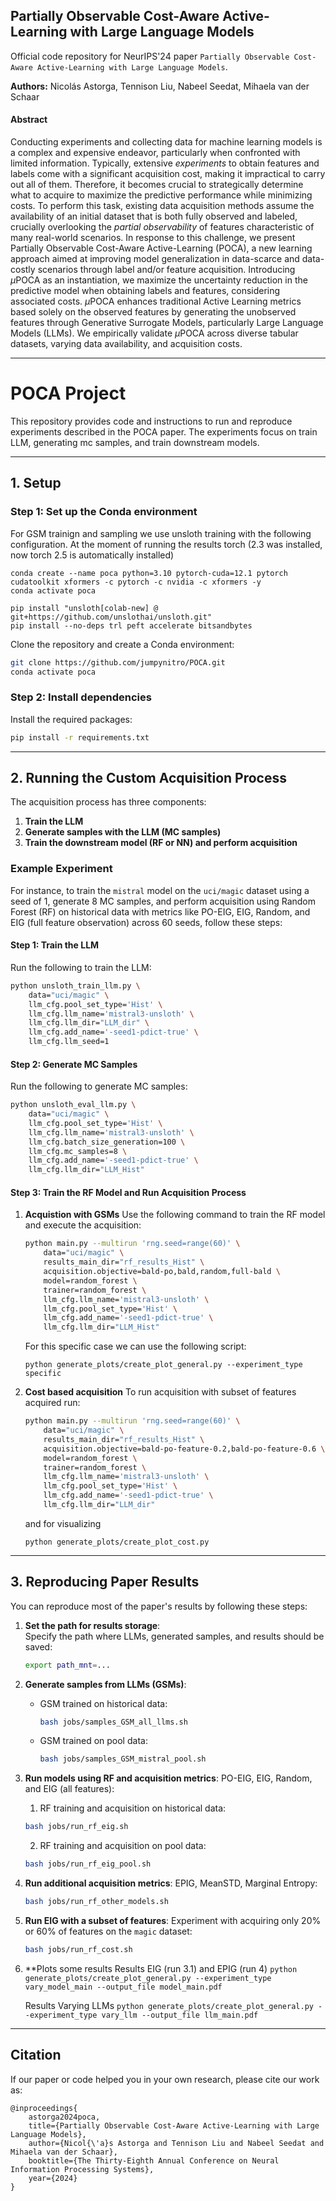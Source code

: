## Partially Observable Cost-Aware Active-Learning with Large Language Models

Official code repository for NeurIPS'24 paper `Partially Observable Cost-Aware Active-Learning with Large Language Models`.

**Authors:** Nicolás Astorga, Tennison Liu, Nabeel Seedat, Mihaela van der Schaar

#### Abstract
Conducting experiments and collecting data for machine learning models is a complex and expensive endeavor, particularly when confronted with limited information. Typically, extensive *experiments* to obtain features and labels come with a significant acquisition cost, making it impractical to carry out all of them. Therefore, it becomes crucial to strategically determine what to acquire to maximize the predictive performance while minimizing costs. To perform this task, existing data acquisition methods assume the availability of an initial dataset that is both fully observed and labeled, crucially overlooking the *partial observability* of features characteristic of many real-world scenarios. In response to this challenge, we present Partially Observable Cost-Aware Active-Learning (POCA), a new learning approach aimed at improving model generalization in data-scarce and data-costly scenarios through label and/or feature acquisition. Introducing $\mu$POCA as an instantiation, we maximize the uncertainty reduction in the predictive model when obtaining labels and features, considering associated costs. $\mu$POCA enhances traditional Active Learning metrics based solely on the observed features by generating the unobserved features through Generative Surrogate Models, particularly Large Language Models (LLMs). We empirically validate $\mu$POCA across diverse tabular datasets, varying data availability, and acquisition costs.


---
# POCA Project

This repository provides code and instructions to run and reproduce experiments described in the POCA paper. The experiments focus on train LLM, generating mc samples, and train downstream models.

---

## 1. Setup

### Step 1: Set up the Conda environment

For GSM trainign and sampling we use unsloth training with the following configuration. At the moment of running the results torch (2.3 was installed, now torch 2.5 is automatically installed)
```
conda create --name poca python=3.10 pytorch-cuda=12.1 pytorch cudatoolkit xformers -c pytorch -c nvidia -c xformers -y
conda activate poca

pip install "unsloth[colab-new] @ git+https://github.com/unslothai/unsloth.git"
pip install --no-deps trl peft accelerate bitsandbytes
```

Clone the repository and create a Conda environment:
```bash
git clone https://github.com/jumpynitro/POCA.git
conda activate poca
```

### Step 2: Install dependencies

Install the required packages:
```bash
pip install -r requirements.txt
```

---

## 2. Running the Custom Acquisition Process

The acquisition process has three components:
1. **Train the LLM**  
2. **Generate samples with the LLM (MC samples)**  
3. **Train the downstream model (RF or NN) and perform acquisition**  

### Example Experiment

For instance, to train the `mistral` model on the `uci/magic` dataset using a seed of 1, generate 8 MC samples, and perform acquisition using Random Forest (RF) on historical data with metrics like PO-EIG, EIG, Random, and EIG (full feature observation) across 60 seeds, follow these steps:

#### Step 1: Train the LLM

Run the following to train the LLM:
```bash
python unsloth_train_llm.py \
    data="uci/magic" \
    llm_cfg.pool_set_type='Hist' \
    llm_cfg.llm_name='mistral3-unsloth' \
    llm_cfg.llm_dir="LLM_dir" \
    llm_cfg.add_name='-seed1-pdict-true' \
    llm_cfg.llm_seed=1
```

#### Step 2: Generate MC Samples

Run the following to generate MC samples:
```bash
python unsloth_eval_llm.py \
    data="uci/magic" \
    llm_cfg.pool_set_type='Hist' \
    llm_cfg.llm_name='mistral3-unsloth' \
    llm_cfg.batch_size_generation=100 \
    llm_cfg.mc_samples=8 \
    llm_cfg.add_name='-seed1-pdict-true' \
    llm_cfg.llm_dir="LLM_Hist"
```

#### Step 3: Train the RF Model and Run Acquisition Process


1. **Acquistion with GSMs**
    Use the following command to train the RF model and execute the acquisition:
    ```bash
    python main.py --multirun 'rng.seed=range(60)' \
        data="uci/magic" \
        results_main_dir="rf_results_Hist" \
        acquisition.objective=bald-po,bald,random,full-bald \
        model=random_forest \
        trainer=random_forest \
        llm_cfg.llm_name='mistral3-unsloth' \
        llm_cfg.pool_set_type='Hist' \
        llm_cfg.add_name='-seed1-pdict-true' \
        llm_cfg.llm_dir="LLM_Hist"
    ```
    
    For this specific case we can use the following script:

    ```
    python generate_plots/create_plot_general.py --experiment_type specific
    ```

2. **Cost based acquisition**
    To run acquisition with subset of features acquired run:
    ```bash
    python main.py --multirun 'rng.seed=range(60)' \
        data="uci/magic" \
        results_main_dir="rf_results_Hist" \
        acquisition.objective=bald-po-feature-0.2,bald-po-feature-0.6 \
        model=random_forest \
        trainer=random_forest \
        llm_cfg.llm_name='mistral3-unsloth' \
        llm_cfg.pool_set_type='Hist' \
        llm_cfg.add_name='-seed1-pdict-true' \
        llm_cfg.llm_dir="LLM_dir"
    ```

    and for visualizing 

    ```
    python generate_plots/create_plot_cost.py
    ```

---

## 3. Reproducing Paper Results

You can reproduce most of the paper's results by following these steps:

1. **Set the path for results storage**:  
   Specify the path where LLMs, generated samples, and results should be saved:
   ```bash
   export path_mnt=...
   ```

2. **Generate samples from LLMs (GSMs)**:
   - GSM trained on historical data:
     ```bash
     bash jobs/samples_GSM_all_llms.sh
     ```
   - GSM trained on pool data:
     ```bash
     bash jobs/samples_GSM_mistral_pool.sh
     ```

3. **Run models using RF and acquisition metrics**: PO-EIG, EIG, Random, and EIG (all features):
   1. RF training and acquisition on historical data:
     ```bash
     bash jobs/run_rf_eig.sh
     ```

   2. RF training and acquisition on pool data:
     ```bash
     bash jobs/run_rf_eig_pool.sh
     ```

4. **Run additional acquisition metrics**: EPIG, MeanSTD, Marginal Entropy:
   ```bash
   bash jobs/run_rf_other_models.sh
   ```

5. **Run EIG with a subset of features**: Experiment with acquiring only 20% or 60% of features on the `magic` dataset:
   ```bash
   bash jobs/run_rf_cost.sh
   ```
6. **Plots some results
   Results EIG (run 3.1) and EPIG (run 4) ```python generate_plots/create_plot_general.py --experiment_type vary_model_main --output_file model_main.pdf```

   Results Varying LLMs ```python generate_plots/create_plot_general.py --experiment_type vary_llm --output_file llm_main.pdf```

---
## Citation
If our paper or code helped you in your own research, please cite our work as:

```
@inproceedings{
    astorga2024poca,
    title={Partially Observable Cost-Aware Active-Learning with Large Language Models},
    author={Nicol{\'a}s Astorga and Tennison Liu and Nabeel Seedat and Mihaela van der Schaar},
    booktitle={The Thirty-Eighth Annual Conference on Neural Information Processing Systems},
    year={2024}
}
